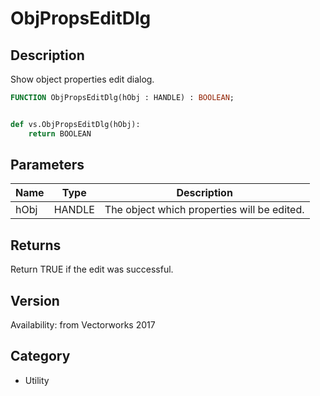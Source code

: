 # ObjPropsEditDlg

## Description
Show object properties edit dialog.

```pascal
FUNCTION ObjPropsEditDlg(hObj : HANDLE) : BOOLEAN;
```

```python

def vs.ObjPropsEditDlg(hObj):
    return BOOLEAN
```

## Parameters
|Name|Type|Description|
|---|---|---|
|hObj|HANDLE|The object which properties will be edited.|

## Returns
Return TRUE if the edit was successful.

## Version
Availability: from Vectorworks 2017
## Category
* Utility

